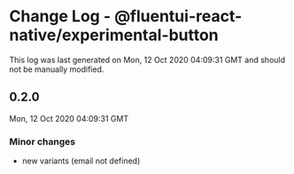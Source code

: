 # Change Log - @fluentui-react-native/experimental-button

This log was last generated on Mon, 12 Oct 2020 04:09:31 GMT and should not be manually modified.

<!-- Start content -->

## 0.2.0

Mon, 12 Oct 2020 04:09:31 GMT

### Minor changes

- new variants (email not defined)
